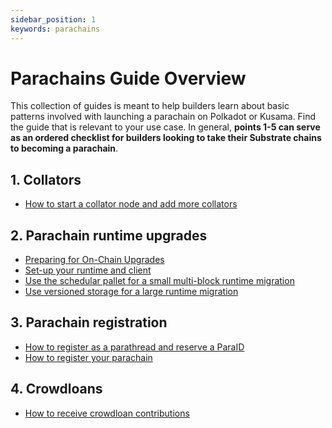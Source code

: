 ```yaml
---
sidebar_position: 1
keywords: parachains
---
```


# Parachains Guide Overview

This collection of guides is meant to help builders learn about basic patterns involved with
launching a parachain on
Polkadot or Kusama. Find the guide that is relevant to your use case. In general, **points 1-5 can serve as an ordered checklist for builders
looking to take their Substrate chains to becoming a parachain**.

## 1. Collators

- [How to start a collator node and add more collators](/docs/parachains/a-collators/start-collator-node)

## 2. Parachain runtime upgrades

- [Preparing for On-Chain Upgrades](/docs/parachains/b-runtime-upgrades/runtime-upgrades)
- [Set-up your runtime and client](/docs/parachains/b-runtime-upgrades/setup-runtime-and-client)
- [Use the schedular pallet for a small multi-block runtime migration](/docs/parachains/b-runtime-upgrades/multiblock-runtime-migration)
- [Use versioned storage for a large runtime migration](/docs/parachains/b-runtime-upgrades/large-storage-migration)

## 3. Parachain registration

- [How to register as a parathread and reserve a ParaID](/docs/parachains/registration/register-parathread)
- [How to register your parachain](/docs/parachains/registration/register-parachain)

## 4. Crowdloans

- [How to receive crowdloan contributions](/docs/parachains/crowdloans/crowdloan-contributions)
